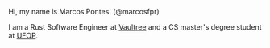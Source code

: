 Hi, my name is Marcos Pontes. (@marcosfpr)

I am a Rust Software Engineer at [Vaultree](https://www.vaultree.com/) and a CS master's degree student at [UFOP](http://www3.decom.ufop.br/pos/inicio/).


